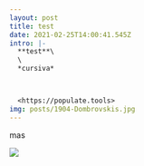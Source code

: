 ```yaml
---
layout: post
title: test
date: 2021-02-25T14:00:41.545Z
intro: |-
  **test**\
  \
  *cursiva*



  <https://populate.tools>
img: posts/1904-Dombrovskis.jpg
---
```

mas

![](https://test-cms-netlify-jekyll.netlify.app/assets/posts/1901-hands.jpg)
